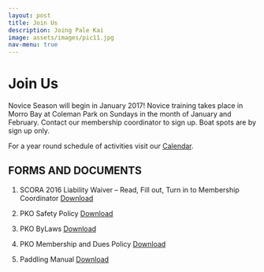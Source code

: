 ```yaml
---
layout: post
title: Join Us
description: Joing Pale Kai
image: assets/images/pic11.jpg
nav-menu: true
---
```


# Join Us

Novice Season will begin in January 2017! Novice training takes place in Morro Bay at Coleman Park on Sundays in the month of January and February. Contact our membership coordinator to sign up. Boat spots are by sign up only.

For a year round schedule of activities visit our [Calendar](/calendar).

## FORMS AND DOCUMENTS

1. SCORA 2016 Liability Waiver – Read, Fill out, Turn in to Membership Coordinator
[Download](/docs/scorac/SCORA-Waiver-2017.pdf)

2. PKO Safety Policy
[Download](/docs/pko/PKOSafetyPolicy.pdf)

3. PKO ByLaws
[Download](/docs/pko/PKO-BY-LAWS-REVISED-4-15-14.doc)

4. PKO Membership and Dues Policy
[Download](/docs/pko/PKO-Membership-Policy.pdf)

5. Paddling Manual
[Download](/docs/pko/PKO-Paddling-Manual.doc)

